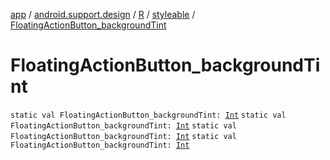 [app](../../../index.md) / [android.support.design](../../index.md) / [R](../index.md) / [styleable](index.md) / [FloatingActionButton_backgroundTint](.)

# FloatingActionButton_backgroundTint

`static val FloatingActionButton_backgroundTint: `[`Int`](https://kotlinlang.org/api/latest/jvm/stdlib/kotlin/-int/index.html)
`static val FloatingActionButton_backgroundTint: `[`Int`](https://kotlinlang.org/api/latest/jvm/stdlib/kotlin/-int/index.html)
`static val FloatingActionButton_backgroundTint: `[`Int`](https://kotlinlang.org/api/latest/jvm/stdlib/kotlin/-int/index.html)
`static val FloatingActionButton_backgroundTint: `[`Int`](https://kotlinlang.org/api/latest/jvm/stdlib/kotlin/-int/index.html)